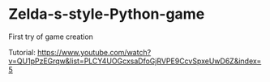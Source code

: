 # Zelda-s-style-Python-game
First try of game creation

Tutorial: https://www.youtube.com/watch?v=QU1pPzEGrqw&list=PLCY4UOGcxsaDfoGjRVPE9CcvSpxeUwD6Z&index=5
